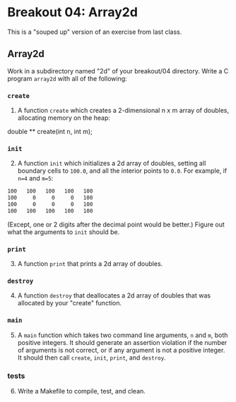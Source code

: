 # Breakout 04: Array2d

This is a "souped up" version of an exercise from last class.

## Array2d

Work in a subdirectory named "2d" of your breakout/04 directory.
Write a C program `array2d` with all of the following:

### `create`

1. A function `create` which creates a 2-dimensional n x m array of
doubles, allocating memory on the heap:

double ** create(int n, int m);

### `init`

2. A function `init` which initializes a 2d array of doubles, setting
all boundary cells to `100.0`, and all the interior points to `0.0`. For
example, if `n=4` and `m=5`:

```bash
100   100   100   100   100
100     0     0     0   100
100     0     0     0   100
100   100   100   100   100
```

(Except, one or 2 digits after the decimal point would be better.) 
Figure out what the arguments to `init` should be.

### `print`

3. A function `print` that prints a 2d array of doubles.

### `destroy`

4. A function `destroy` that deallocates a 2d array of doubles
that was allocated by your "create" function.

### `main`

5. A `main` function which takes two command line arguments, `n` and `m`,
both positive integers.  It should generate an assertion violation if
the number of arguments is not correct, or if any argument is not a
positive integer.  It should then call `create`, `init`, `print`, and
`destroy`.

### tests
6. Write a Makefile to compile, test, and clean.
